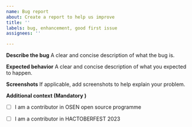 ```yaml
---
name: Bug report
about: Create a report to help us improve
title: ''
labels: bug, enhancement, good first issue
assignees: ''

---
```


**Describe the bug**
A clear and concise description of what the bug is.



**Expected behavior**
A clear and concise description of what you expected to happen.

**Screenshots**
If applicable, add screenshots to help explain your problem.


**Additional context (Mandatory )**
<!--Are you attending OSEN Code Collab Carnival 2023?  --> 
- [ ] I am a contributor in OSEN open source programme

<!--Are you attending HACTOBERFEST 2023?  --> 
- [ ] I am a contributor in HACTOBERFEST 2023

<!-- [X] - put a cross/X inside [] to check the  appropriate box -->
